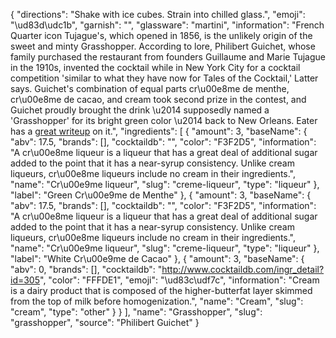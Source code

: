 {
    "directions": "Shake with ice cubes. Strain into chilled glass.",
    "emoji": "\ud83d\udc1b",
    "garnish": "",
    "glassware": "martini",
    "information": "French Quarter icon Tujague's, which opened in 1856, is the unlikely origin of the sweet and minty Grasshopper. According to lore, Philibert Guichet, whose family purchased the restaurant from founders Guillaume and Marie Tujague in the 1910s, invented the cocktail while in New York City for a cocktail competition 'similar to what they have now for Tales of the Cocktail,' Latter says. Guichet's combination of equal parts cr\u00e8me de menthe, cr\u00e8me de cacao, and cream took second prize in the contest, and Guichet proudly brought the drink \u2014 supposedly named a 'Grasshopper' for its bright green color \u2014 back to New Orleans.  Eater has a [great writeup](http://www.eater.com/2014/10/23/7036159/a-brief-history-of-the-grasshopper) on it.",
    "ingredients": [
        {
            "amount": 3,
            "baseName": {
                "abv": 17.5,
                "brands": [],
                "cocktaildb": "",
                "color": "F3F2D5",
                "information": "A cr\u00e8me liqueur is a liqueur that has a great deal of additional sugar added to the point that it has a near-syrup consistency. Unlike cream liqueurs, cr\u00e8me liqueurs include no cream in their ingredients.",
                "name": "Cr\u00e9me liqueur",
                "slug": "creme-liqueur",
                "type": "liqueur"
            },
            "label": "Green Cr\u00e9me de Menthe"
        },
        {
            "amount": 3,
            "baseName": {
                "abv": 17.5,
                "brands": [],
                "cocktaildb": "",
                "color": "F3F2D5",
                "information": "A cr\u00e8me liqueur is a liqueur that has a great deal of additional sugar added to the point that it has a near-syrup consistency. Unlike cream liqueurs, cr\u00e8me liqueurs include no cream in their ingredients.",
                "name": "Cr\u00e9me liqueur",
                "slug": "creme-liqueur",
                "type": "liqueur"
            },
            "label": "White Cr\u00e9me de Cacao"
        },
        {
            "amount": 3,
            "baseName": {
                "abv": 0,
                "brands": [],
                "cocktaildb": "http://www.cocktaildb.com/ingr_detail?id=305",
                "color": "FFFDE1",
                "emoji": "\ud83c\udf7c",
                "information": "Cream is a dairy product that is composed of the higher-butterfat layer skimmed from the top of milk before homogenization.",
                "name": "Cream",
                "slug": "cream",
                "type": "other"
            }
        }
    ],
    "name": "Grasshopper",
    "slug": "grasshopper",
    "source": "Philibert Guichet"
}